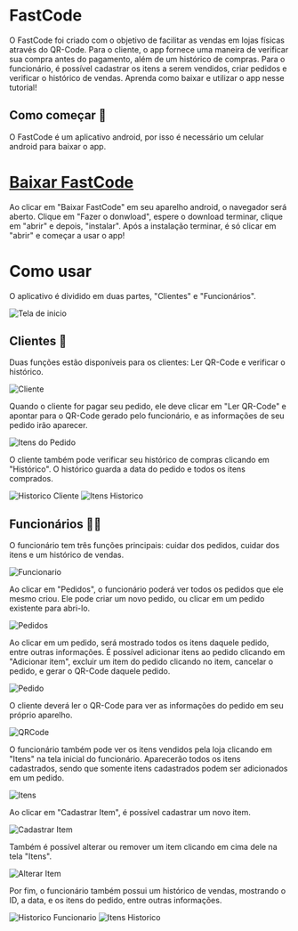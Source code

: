 # FastCode
O FastCode foi criado com o objetivo de facilitar as vendas em lojas físicas através do QR-Code. Para o cliente, o app fornece uma maneira de verificar sua compra antes do pagamento, além de um histórico de compras. Para o funcionário, é possível cadastrar os itens a serem vendidos, criar pedidos e verificar o histórico de vendas.
Aprenda como baixar e utilizar o app nesse tutorial!


## Como começar 🔧
O FastCode é um aplicativo android, por isso é necessário um celular android para baixar o app.

# [Baixar FastCode]((https://github.com/Ext-FastCode/FastCode/releases/download/v1.0.0/FastCode.apk))

Ao clicar em "Baixar FastCode" em seu aparelho android, o navegador será aberto. Clique em "Fazer o donwload", espere o download terminar, clique em "abrir" e depois, "instalar". Após a instalação terminar, é só clicar em "abrir" e começar a usar o app!

# Como usar
O aplicativo é dividido em duas partes, "Clientes" e "Funcionários".

![Tela de inicio](./telaInicio.png)


## Clientes 👥
Duas funções estão disponíveis para os clientes: Ler QR-Code e verificar o histórico.

![Cliente](./cliente.png)

Quando o cliente for pagar seu pedido, ele deve clicar em "Ler QR-Code" e apontar para o QR-Code gerado pelo funcionário, e as informações de seu pedido irão aparecer.

![Itens do Pedido](./finalizarPedidoCliente.png)

O cliente também pode verificar seu histórico de compras clicando em "Histórico". O histórico guarda a data do pedido e todos os itens comprados.

![Historico Cliente](./historicoCliente.png)
![Itens Historico](./itensHistorico.png)


## Funcionários 🧑‍💼
O funcionário tem três funções principais: cuidar dos pedidos, cuidar dos itens e um histórico de vendas.

![Funcionario](./funcionario.png)

Ao clicar em "Pedidos", o funcionário poderá ver todos os pedidos que ele mesmo criou. Ele pode criar um novo pedido, ou clicar em um pedido existente para abri-lo.

![Pedidos](./pedidos.png)

Ao clicar em um pedido, será mostrado todos os itens daquele pedido, entre outras informações. É possível adicionar itens ao pedido clicando em "Adicionar item", excluir um item do pedido clicando no item, cancelar o pedido, e gerar o QR-Code daquele pedido.

![Pedido](./pedido.png)

O cliente deverá ler o QR-Code para ver as informações do pedido em seu próprio aparelho.

![QRCode](./finalizarPedidoFuncionario.png)

O funcionário também pode ver os itens vendidos pela loja clicando em "Itens" na tela inicial do funcionário. Aparecerão todos os itens cadastrados, sendo que somente itens cadastrados podem ser adicionados em um pedido.

![Itens](./itens.png)

Ao clicar em "Cadastrar Item", é possível cadastrar um novo item.

![Cadastrar Item](./cadastrarItem.png)

Também é possível alterar ou remover um item clicando em cima dele na tela "Itens".

![Alterar Item](./alterarItem.png)

Por fim, o funcionário também possui um histórico de vendas, mostrando o ID, a data, e os itens do pedido, entre outras informações.

![Historico Funcionario](./historicoFuncionario.png)
![Itens Historico](./itensHistorico.png)




















